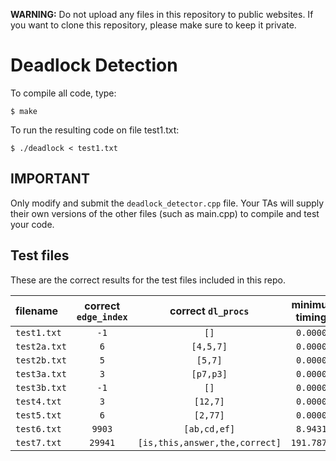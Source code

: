 **WARNING:** Do not upload any files in this repository to public websites. If you want to clone this repository, please make sure to keep it private.

# Deadlock Detection

To compile all code, type:
```
$ make
```

To run the resulting code on file test1.txt:
```
$ ./deadlock < test1.txt
```

## IMPORTANT

Only modify and submit the `deadlock_detector.cpp` file. Your TAs will
supply their own versions of the other files (such as main.cpp) to
compile and test your code.

## Test files

These are the correct results for the test files included in this repo.

| filename   | correct `edge_index` | correct `dl_procs` | minimum timings     | good timings     |
| :---------- | :-------------: | :-----------: | :-----------------: | :--------------: |
| `test1.txt` | `-1`            | `[]`          | `0.0000s`           | `0.0000s`        |
| `test2a.txt`| `6`             | `[4,5,7]`     | `0.0000s`           | `0.0000s`        |
| `test2b.txt`| `5`             | `[5,7]`       | `0.0000s`           | `0.0000s`        |
| `test3a.txt`| `3`             | `[p7,p3]`     | `0.0000s`           | `0.0000s`        |
| `test3b.txt`| `-1`            | `[]`          | `0.0000s`           | `0.0000s`        |
| `test4.txt` | `3`             | `[12,7]`      | `0.0000s`           | `0.0000s`        |
| `test5.txt` | `6`             | `[2,77]`      | `0.0000s`           | `0.0000s`        |
| `test6.txt` | `9903`          | `[ab,cd,ef]`  |`8.9431s`            | `0.8771s`        |
| `test7.txt` | `29941`         | `[is,this,answer,the,correct]`  |`191.7872s`    | `8.0726s`        |


